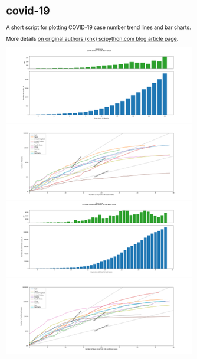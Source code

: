 # covid-19
A short script for plotting COVID-19 case number trend lines and bar charts.

More details [on original authors (xnx) scipython.com blog article page](https://scipython.com/blog/plotting-covid-19-case-growth-charts/).

![COVID-19 death data for Germany](imgdir/germany-20200409-deaths.png)
![COVID-19 death trends for 10 countries](imgdir/country-comparison-20200409-deaths.png)
![COVID-19 case data for Germany](imgdir/germany-20200409-cases.png)
![COVID-19 case trends for 10 countries](imgdir/country-comparison-20200409.png)
